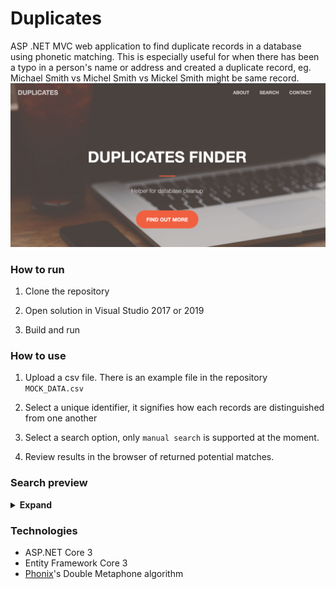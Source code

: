 # Duplicates

ASP .NET MVC web application to find duplicate records in a database using phonetic matching. This is especially useful for when there has been a typo in a person's name or address and created a duplicate record, eg. Michael Smith vs Michel Smith vs Mickel Smith might be same record.
![alt text][home]

### How to run
1. Clone the repository

2. Open solution in Visual Studio 2017 or 2019

3. Build and run

### How to use
1. Upload a csv file. There is an example file in the repository `MOCK_DATA.csv`

2. Select a unique identifier, it signifies how each records are distinguished from one another

3. Select a search option, only `manual search` is supported at the moment.

4. Review results in the browser of returned potential matches.

### Search preview
<details><summary><b>Expand</b></summary>

![alt text][preview]
</details>

### Technologies
* ASP.NET Core 3
* Entity Framework Core 3
* [Phonix]'s Double Metaphone algorithm

[Phonix]: https://github.com/eldersantos/phonix
[preview]: https://github.com/tbold/Duplicates/blob/master/images/search_preview.gif
[home]: https://github.com/tbold/Duplicates/blob/master/images/home_page.png
